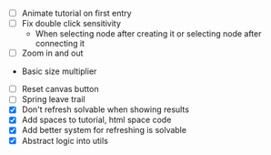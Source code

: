 - [ ] Animate tutorial on first entry
- [ ] Fix double click sensitivity
  - When selecting node after creating it or selecting node after connecting it
- [ ] Zoom in and out
- Basic size multiplier
- [ ] Reset canvas button
- [ ] Spring leave trail
- [x] Don't refresh solvable when showing results
- [x] Add spaces to tutorial, html space code
- [x] Add better system for refreshing is solvable
- [x] Abstract logic into utils
